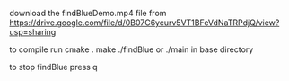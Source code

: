 download the findBlueDemo.mp4 file from
         https://drive.google.com/file/d/0B07C6ycurv5VT1BFeVdNaTRPdjQ/view?usp=sharing

to compile run
   cmake .
   make
   ./findBlue or ./main
in base directory

to stop findBlue press q
